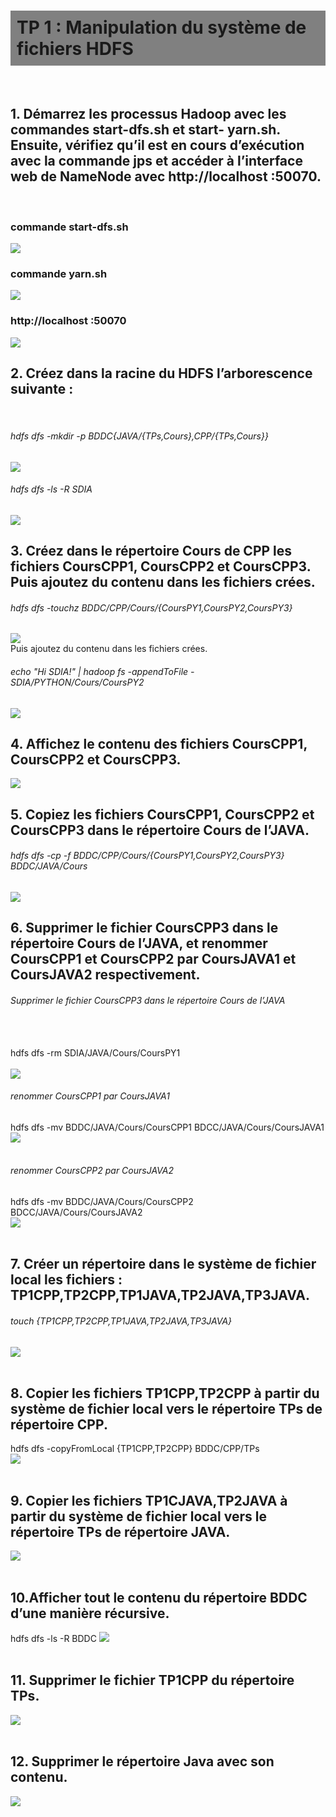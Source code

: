 <h1 style="background-color: rgb(128,128,128); padding: 10px;">TP 1 : Manipulation du système de fichiers HDFS</h1><br>
<h2>1. Démarrez les processus Hadoop avec les commandes start-dfs.sh et start-
yarn.sh. Ensuite, vérifiez qu’il est en cours d’exécution avec la commande jps et
accéder à l’interface web de NameNode avec http://localhost :50070.</h2><br>
<h3>commande start-dfs.sh</h3>
<img src="./imgs/img.png">
<h3>commande yarn.sh</h3>
<img src="./imgs/img2.png">
<h3>http://localhost :50070</h3>
<img src="./imgs/img3.png">
<h2>2. Créez dans la racine du HDFS l’arborescence suivante :</h2><br>
<h6>hdfs dfs -mkdir -p BDDC{JAVA/{TPs,Cours},CPP/{TPs,Cours}}</h6>
<img src="./imgs/img7.png"><br>
<h6> hdfs dfs -ls -R SDIA</h6>
<img src="./imgs/img8.png"><br>
<H2>3. Créez dans le répertoire Cours de CPP les fichiers CoursCPP1, CoursCPP2 et
CoursCPP3. Puis ajoutez du contenu dans les fichiers crées.</H2>
<h6>hdfs dfs -touchz BDDC/CPP/Cours/{CoursPY1,CoursPY2,CoursPY3}</h6>
<img src="./imgs/img9.png"><br>
Puis ajoutez du contenu dans les fichiers crées.
<h6>echo "Hi SDIA!" | hadoop fs -appendToFile - SDIA/PYTHON/Cours/CoursPY2</h6>
<img src="./imgs/img10.png"><br>
<h2>4. Affichez le contenu des fichiers CoursCPP1, CoursCPP2 et CoursCPP3.</h2>
<img src="./imgs/img11.png"><br>
<h2>5. Copiez les fichiers CoursCPP1, CoursCPP2 et CoursCPP3 dans le répertoire Cours
de l’JAVA.</h2>
<h6>hdfs dfs -cp -f BDDC/CPP/Cours/{CoursPY1,CoursPY2,CoursPY3} BDDC/JAVA/Cours</h6>
<img src="./imgs/img12.png"><br>
<h2>6. Supprimer le fichier CoursCPP3 dans le répertoire Cours de l’JAVA, et renommer
CoursCPP1 et CoursCPP2 par CoursJAVA1 et CoursJAVA2 respectivement.</h2>
<h6>Supprimer le fichier CoursCPP3 dans le répertoire Cours de l’JAVA</h6><br><br>
hdfs dfs -rm SDIA/JAVA/Cours/CoursPY1 <br><br>
<img src="./imgs/img14.png"><br>
<h6>renommer CoursCPP1 par CoursJAVA1</h6>
hdfs dfs -mv BDDC/JAVA/Cours/CoursCPP1 BDCC/JAVA/Cours/CoursJAVA1 <br>
<img src="./imgs/img13.png"><br><br>

<h6>renommer CoursCPP2 par CoursJAVA2</h6>
hdfs dfs -mv BDDC/JAVA/Cours/CoursCPP2 BDCC/JAVA/Cours/CoursJAVA2<br>
<img src="./imgs/img13.png"><br><br>

<h2>7. Créer un répertoire dans le système de fichier local les fichiers :
TP1CPP,TP2CPP,TP1JAVA,TP2JAVA,TP3JAVA.</h2>
<h6>touch {TP1CPP,TP2CPP,TP1JAVA,TP2JAVA,TP3JAVA}</h6>
<img src="./imgs/img15.png"><br><br>
<h2>8. Copier les fichiers TP1CPP,TP2CPP à partir du système de fichier local vers le répertoire TPs de répertoire CPP.</h2>
hdfs dfs -copyFromLocal {TP1CPP,TP2CPP} BDDC/CPP/TPs <br>
<img src="./imgs/img16.png"><br><br>
<h2>9. Copier les fichiers TP1CJAVA,TP2JAVA à partir du système de fichier local vers le
répertoire TPs de répertoire JAVA.</h2>
<img src="./imgs/img17.png"><br><br>
<h2>10.Afficher tout le contenu du répertoire BDDC d’une manière récursive.</h2>
hdfs dfs -ls -R BDDC
<img src="./imgs/img18.png"><br><br>
<h2>11. Supprimer le fichier TP1CPP du répertoire TPs.</h2>
<img src="./imgs/img19.png"><br><br>
<h2>12. Supprimer le répertoire Java avec son contenu.</h2>
<img src="./imgs/img20.png"><br><br>



